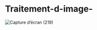 # Traitement-d-image-
![Capture d’écran (219)](https://github.com/Chaymaedkh/Traitement-d-image-/assets/139116887/00a8d131-6c11-4e7a-99a7-5f4bb64c9652)
